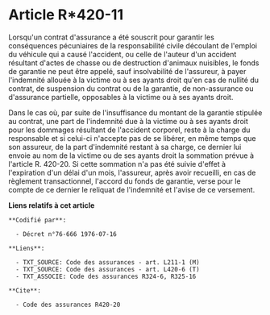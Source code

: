 # Article R*420-11

Lorsqu'un contrat d'assurance a été souscrit pour garantir les conséquences pécuniaires de la responsabilité civile découlant
de l'emploi du véhicule qui a causé l'accident, ou celle de l'auteur d'un accident résultant d'actes de chasse ou de
destruction d'animaux nuisibles, le fonds de garantie ne peut être appelé, sauf insolvabilité de l'assureur, à payer
l'indemnité allouée à la victime ou à ses ayants droit qu'en cas de nullité du contrat, de suspension du contrat ou de la
garantie, de non-assurance ou d'assurance partielle, opposables à la victime ou à ses ayants droit.

Dans le cas où, par suite de l'insuffisance du montant de la garantie stipulée au contrat, une part de l'indemnité due à la
victime ou à ses ayants droit pour les dommages résultant de l'accident corporel, reste à la charge du responsable et si
celui-ci n'accepte pas de se libérer, en même temps que son assureur, de la part d'indemnité restant à sa charge, ce dernier
lui envoie au nom de la victime ou de ses ayants droit la sommation prévue à l'article R. 420-20. Si cette sommation n'a pas
été suivie d'effet à l'expiration d'un délai d'un mois, l'assureur, après avoir recueilli, en cas de règlement
transactionnel, l'accord du fonds de garantie, verse pour le compte de ce dernier le reliquat de l'indemnité et l'avise de ce
versement.

**Liens relatifs à cet article**

	**Codifié par**:

	  - Décret n°76-666 1976-07-16

	**Liens**:

	  - TXT_SOURCE: Code des assurances - art. L211-1 (M)
	  - TXT_SOURCE: Code des assurances - art. L420-6 (T)
	  - TXT_ASSOCIE: Code des assurances R324-6, R325-16

	**Cite**:

	  - Code des assurances R420-20
